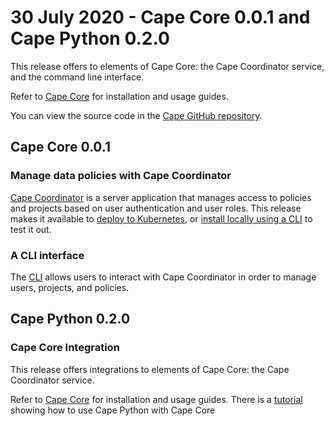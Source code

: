 # 30 July 2020 - Cape Core 0.0.1 and Cape Python 0.2.0

This release offers to elements of Cape Core: the Cape Coordinator service, and the command line interface.

Refer to [Cape Core](/cape-core/) for installation and usage guides.

You can view the source code in the [Cape GitHub repository](https://github.com/capeprivacy/cape).

## Cape Core 0.0.1

### Manage data policies with Cape Coordinator

[Cape Coordinator](/cape-core/coordinator/) is a server application that manages access to policies and projects based on user authentication and user roles. This release makes it available to [deploy to Kubernetes](/cape-core/coordinator/kubernetes/), or [install locally using a CLI](/cape-core/coordinator/local-cli/) to test it out.

### A CLI interface

The [CLI](/cape-core/cli/) allows users to interact with Cape Coordinator in order to manage users, projects, and policies.

## Cape Python 0.2.0

### Cape Core Integration

This release offers integrations to elements of Cape Core: the Cape Coordinator service.

Refer to [Cape Core](/cape-core/) for installation and usage guides. There is a [tutorial](/libraries/cape-python/coordinator-quickstart/) showing how to use Cape Python with Cape Core
